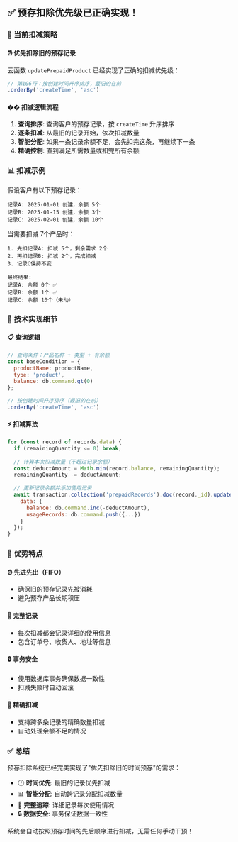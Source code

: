 ## ✅ 预存扣除优先级已正确实现！

### 🎯 当前扣减策略

#### ⏰ **优先扣除旧的预存记录**
云函数 `updatePrepaidProduct` 已经实现了正确的扣减优先级：

```javascript
// 第106行：按创建时间升序排序，最旧的在前
.orderBy('createTime', 'asc')
```

#### �� **扣减逻辑流程**

1. **查询排序**: 查询客户的预存记录，按 `createTime` 升序排序
2. **逐条扣减**: 从最旧的记录开始，依次扣减数量
3. **智能分配**: 如果一条记录余额不足，会先扣完这条，再继续下一条
4. **精确控制**: 直到满足所需数量或扣完所有余额

### 📊 **扣减示例**

假设客户有以下预存记录：
```
记录A: 2025-01-01 创建，余额 5个
记录B: 2025-01-15 创建，余额 3个  
记录C: 2025-02-01 创建，余额 10个
```

当需要扣减 7个产品时：
```
1. 先扣记录A: 扣减 5个，剩余需求 2个
2. 再扣记录B: 扣减 2个，完成扣减
3. 记录C保持不变

最终结果:
记录A: 余额 0个 ✅
记录B: 余额 1个 ✅  
记录C: 余额 10个（未动）
```

### 🔧 **技术实现细节**

#### 📋 **查询逻辑**
```javascript
// 查询条件：产品名称 + 类型 + 有余额
const baseCondition = {
  productName: productName,
  type: 'product', 
  balance: db.command.gt(0)
};

// 按创建时间升序排序（最旧的在前）
.orderBy('createTime', 'asc')
```

#### ⚡ **扣减算法**
```javascript
for (const record of records.data) {
  if (remainingQuantity <= 0) break;
  
  // 计算本次扣减数量（不超过记录余额）
  const deductAmount = Math.min(record.balance, remainingQuantity);
  remainingQuantity -= deductAmount;
  
  // 更新记录余额并添加使用记录
  await transaction.collection('prepaidRecords').doc(record._id).update({
    data: {
      balance: db.command.inc(-deductAmount),
      usageRecords: db.command.push({...})
    }
  });
}
```

### 🎉 **优势特点**

#### ⏰ **先进先出（FIFO）**
- 确保旧的预存记录先被消耗
- 避免预存产品长期积压

#### 📝 **完整记录**
- 每次扣减都会记录详细的使用信息
- 包含订单号、收货人、地址等信息

#### 🔒 **事务安全**
- 使用数据库事务确保数据一致性
- 扣减失败时自动回滚

#### 🎯 **精确扣减**
- 支持跨多条记录的精确数量扣减
- 自动处理余额不足的情况

### ✅ **总结**

预存扣除系统已经完美实现了"优先扣除旧的时间预存"的需求：

- 🕐 **时间优先**: 最旧的记录优先扣减
- 📊 **智能分配**: 自动跨记录分配扣减数量  
- 📝 **完整追踪**: 详细记录每次使用情况
- 🔒 **数据安全**: 事务保证数据一致性

系统会自动按照预存时间的先后顺序进行扣减，无需任何手动干预！


